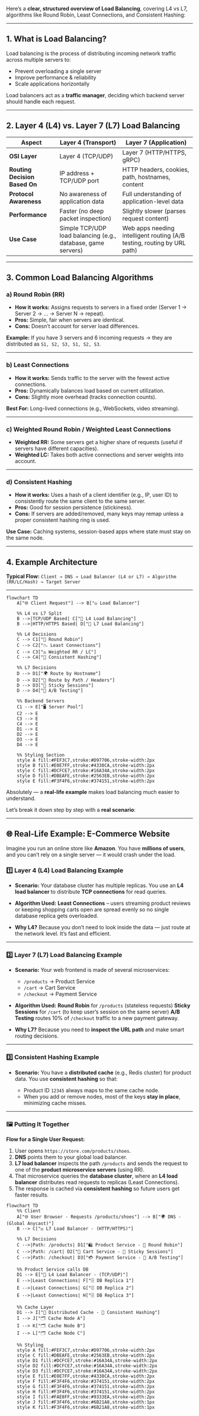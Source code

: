 Here’s a **clear, structured overview of Load Balancing**, covering L4 vs L7, algorithms like Round Robin, Least Connections, and Consistent Hashing:

---

## **1. What is Load Balancing?**

Load balancing is the process of distributing incoming network traffic across multiple servers to:

* Prevent overloading a single server
* Improve performance & reliability
* Scale applications horizontally

Load balancers act as a **traffic manager**, deciding which backend server should handle each request.

---

## **2. Layer 4 (L4) vs. Layer 7 (L7) Load Balancing**

| Aspect                        | **Layer 4 (Transport)**                                      | **Layer 7 (Application)**                                               |
| ----------------------------- | ------------------------------------------------------------ | ----------------------------------------------------------------------- |
| **OSI Layer**                 | Layer 4 (TCP/UDP)                                            | Layer 7 (HTTP/HTTPS, gRPC)                                              |
| **Routing Decision Based On** | IP address + TCP/UDP port                                    | HTTP headers, cookies, path, hostnames, content                         |
| **Protocol Awareness**        | No awareness of application data                             | Full understanding of application-level data                            |
| **Performance**               | Faster (no deep packet inspection)                           | Slightly slower (parses request content)                                |
| **Use Case**                  | Simple TCP/UDP load balancing (e.g., database, game servers) | Web apps needing intelligent routing (A/B testing, routing by URL path) |

---

## **3. Common Load Balancing Algorithms**

### **a) Round Robin (RR)**

* **How it works:** Assigns requests to servers in a fixed order (Server 1 → Server 2 → … → Server N → repeat).
* **Pros:** Simple, fair when servers are identical.
* **Cons:** Doesn’t account for server load differences.

**Example:**
If you have 3 servers and 6 incoming requests → they are distributed as `S1, S2, S3, S1, S2, S3`.

---

### **b) Least Connections**

* **How it works:** Sends traffic to the server with the fewest active connections.
* **Pros:** Dynamically balances load based on current utilization.
* **Cons:** Slightly more overhead (tracks connection counts).

**Best For:** Long-lived connections (e.g., WebSockets, video streaming).

---

### **c) Weighted Round Robin / Weighted Least Connections**

* **Weighted RR:** Some servers get a higher share of requests (useful if servers have different capacities).
* **Weighted LC:** Takes both active connections and server weights into account.

---

### **d) Consistent Hashing**

* **How it works:** Uses a hash of a client identifier (e.g., IP, user ID) to consistently route the same client to the same server.
* **Pros:** Good for session persistence (stickiness).
* **Cons:** If servers are added/removed, many keys may remap unless a proper consistent hashing ring is used.

**Use Case:** Caching systems, session-based apps where state must stay on the same node.

---

## **4. Example Architecture**

**Typical Flow:**
`Client → DNS → Load Balancer (L4 or L7) → Algorithm (RR/LC/Hash) → Target Server`

---

```mermaid
flowchart TD
    A["🌐 Client Request"] --> B["⚖️ Load Balancer"]

    %% L4 vs L7 Split
    B -->|TCP/UDP Based| C["🔄 L4 Load Balancing"]
    B -->|HTTP/HTTPS Based| D["🧠 L7 Load Balancing"]

    %% L4 Decisions
    C --> C1["🔁 Round Robin"]
    C --> C2["📉 Least Connections"]
    C --> C3["⚖️ Weighted RR / LC"]
    C --> C4["🔑 Consistent Hashing"]

    %% L7 Decisions
    D --> D1["🌍 Route by Hostname"]
    D --> D2["📂 Route by Path / Headers"]
    D --> D3["🧲 Sticky Sessions"]
    D --> D4["🧪 A/B Testing"]

    %% Backend Servers
    C1 --> E["🖥 Server Pool"]
    C2 --> E
    C3 --> E
    C4 --> E
    D1 --> E
    D2 --> E
    D3 --> E
    D4 --> E

    %% Styling Section
    style A fill:#FEF3C7,stroke:#D97706,stroke-width:2px
    style B fill:#E0E7FF,stroke:#4338CA,stroke-width:2px
    style C fill:#DCFCE7,stroke:#16A34A,stroke-width:2px
    style D fill:#DBEAFE,stroke:#2563EB,stroke-width:2px
    style E fill:#F3F4F6,stroke:#374151,stroke-width:2px
```

Absolutely — a **real-life example** makes load balancing much easier to understand.

Let’s break it down step by step with a **real scenario**:

---

## 🌐 **Real-Life Example: E-Commerce Website**

Imagine you run an online store like **Amazon**.
You have **millions of users**, and you can’t rely on a single server — it would crash under the load.

### **1️⃣ Layer 4 (L4) Load Balancing Example**

* **Scenario:**
  Your database cluster has multiple replicas.
  You use an **L4 load balancer** to distribute **TCP connections** for read queries.

* **Algorithm Used:**
  **Least Connections** – users streaming product reviews or keeping shopping carts open are spread evenly so no single database replica gets overloaded.

* **Why L4?**
  Because you don’t need to look inside the data — just route at the network level.
  It’s fast and efficient.

---

### **2️⃣ Layer 7 (L7) Load Balancing Example**

* **Scenario:**
  Your web frontend is made of several microservices:

  * `/products` → Product Service
  * `/cart` → Cart Service
  * `/checkout` → Payment Service

* **Algorithm Used:**
  **Round Robin** for `/products` (stateless requests)
  **Sticky Sessions** for `/cart` (to keep user’s session on the same server)
  **A/B Testing** routes 10% of `/checkout` traffic to a new payment gateway.

* **Why L7?**
  Because you need to **inspect the URL path** and make smart routing decisions.

---

### **3️⃣ Consistent Hashing Example**

* **Scenario:**
  You have a **distributed cache** (e.g., Redis cluster) for product data.
  You use **consistent hashing** so that:

  * Product ID `12345` always maps to the same cache node.
  * When you add or remove nodes, most of the keys **stay in place**, minimizing cache misses.

---

### 🖼 Putting It Together

**Flow for a Single User Request:**

1. User opens `https://store.com/products/shoes`.
2. **DNS** points them to your global load balancer.
3. **L7 load balancer** inspects the path `/products` and sends the request to one of the **product microservice servers** (using RR).
4. That microservice queries the **database cluster**, where an **L4 load balancer** distributes read requests to replicas (Least Connections).
5. The response is cached via **consistent hashing** so future users get faster results.

```mermaid
flowchart TD
    %% Client
    A["🌐 User Browser - Requests /products/shoes"] --> B["🌍 DNS - (Global Anycast)"]
    B --> C["⚖️ L7 Load Balancer - (HTTP/HTTPS)"]

    %% L7 Decisions
    C -->|Path: /products| D1["🛍 Product Service - 🔁 Round Robin"]
    C -->|Path: /cart| D2["🛒 Cart Service - 🧲 Sticky Sessions"]
    C -->|Path: /checkout| D3["💳 Payment Service - 🧪 A/B Testing"]

    %% Product Service calls DB
    D1 --> E["🔄 L4 Load Balancer - (TCP/UDP)"]
    E -->|Least Connections| F["🗄 DB Replica 1"]
    E -->|Least Connections| G["🗄 DB Replica 2"]
    E -->|Least Connections| H["🗄 DB Replica 3"]

    %% Cache Layer
    D1 --> I["🧠 Distributed Cache - 🔑 Consistent Hashing"]
    I --> J["🗂 Cache Node A"]
    I --> K["🗂 Cache Node B"]
    I --> L["🗂 Cache Node C"]

    %% Styling
    style A fill:#FEF3C7,stroke:#D97706,stroke-width:2px
    style C fill:#DBEAFE,stroke:#2563EB,stroke-width:2px
    style D1 fill:#DCFCE7,stroke:#16A34A,stroke-width:2px
    style D2 fill:#DCFCE7,stroke:#16A34A,stroke-width:2px
    style D3 fill:#DCFCE7,stroke:#16A34A,stroke-width:2px
    style E fill:#E0E7FF,stroke:#4338CA,stroke-width:2px
    style F fill:#F3F4F6,stroke:#374151,stroke-width:2px
    style G fill:#F3F4F6,stroke:#374151,stroke-width:2px
    style H fill:#F3F4F6,stroke:#374151,stroke-width:2px
    style I fill:#FAE8FF,stroke:#9333EA,stroke-width:2px
    style J fill:#F3F4F6,stroke:#6B21A8,stroke-width:1px
    style K fill:#F3F4F6,stroke:#6B21A8,stroke-width:1px

```
